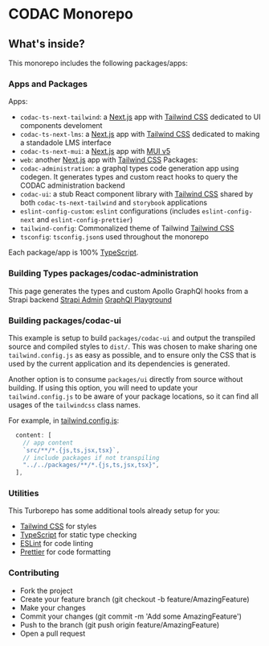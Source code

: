 # CODAC Monorepo

## What's inside?

This monorepo includes the following packages/apps:

### Apps and Packages

Apps:

- `codac-ts-next-tailwind`: a [Next.js](https://nextjs.org/) app with [Tailwind CSS](https://tailwindcss.com/) dedicated to UI components develoment
- `codac-ts-next-lms`: a [Next.js](https://nextjs.org/) app with [Tailwind CSS](https://tailwindcss.com/) dedicated to making a standadole LMS interface
- `codac-ts-next-mui`: a [Next.js](https://nextjs.org/) app with [MUI v5](https://mui.com/)
- `web`: another [Next.js](https://nextjs.org/) app with [Tailwind CSS](https://tailwindcss.com/)
Packages:
- `codac-administration`: a graphql types code generation app using codegen. It generates types and custom react hooks to query the CODAC administration backend
- `codac-ui`: a stub React component library with [Tailwind CSS](https://tailwindcss.com/)
shared by both `codac-ts-next-tailwind` and `storybook` applications
- `eslint-config-custom`: `eslint` configurations (includes `eslint-config-next` and `eslint-config-prettier`)
- `tailwind-config`: Commonalized theme of Tailwind [Tailwind CSS](https://tailwindcss.com/)
- `tsconfig`: `tsconfig.json`s used throughout the monorepo

Each package/app is 100% [TypeScript](https://www.typescriptlang.org/).

### Building Types packages/codac-administration

This page generates the types and custom Apollo GraphQl hooks from a Strapi backend
[Strapi Admin](https://codac-admin-dev.up.railway.app/admin)
[GraphQl Playground](https://codac-admin-dev.up.railway.app/admin/graphql)

### Building packages/codac-ui

This example is setup to build `packages/codac-ui` and output the transpiled source and compiled styles to `dist/`. This was chosen to make sharing one `tailwind.config.js` as easy as possible, and to ensure only the CSS that is used by the current application and its dependencies is generated.

Another option is to consume `packages/ui` directly from source without building. If using this option, you will need to update your `tailwind.config.js` to be aware of your package locations, so it can find all usages of the `tailwindcss` class names.

For example, in [tailwind.config.js](packages/tailwind-config/tailwind.config.js):

```js
  content: [
    // app content
    `src/**/*.{js,ts,jsx,tsx}`,
    // include packages if not transpiling
    "../../packages/**/*.{js,ts,jsx,tsx}",
  ],
```

### Utilities

This Turborepo has some additional tools already setup for you:

- [Tailwind CSS](https://tailwindcss.com/) for styles
- [TypeScript](https://www.typescriptlang.org/) for static type checking
- [ESLint](https://eslint.org/) for code linting
- [Prettier](https://prettier.io) for code formatting

### Contributing

- Fork the project
- Create your feature branch (git checkout -b feature/AmazingFeature)
- Make your changes
- Commit your changes (git commit -m 'Add some AmazingFeature')
- Push to the branch (git push origin feature/AmazingFeature)
- Open a pull request
